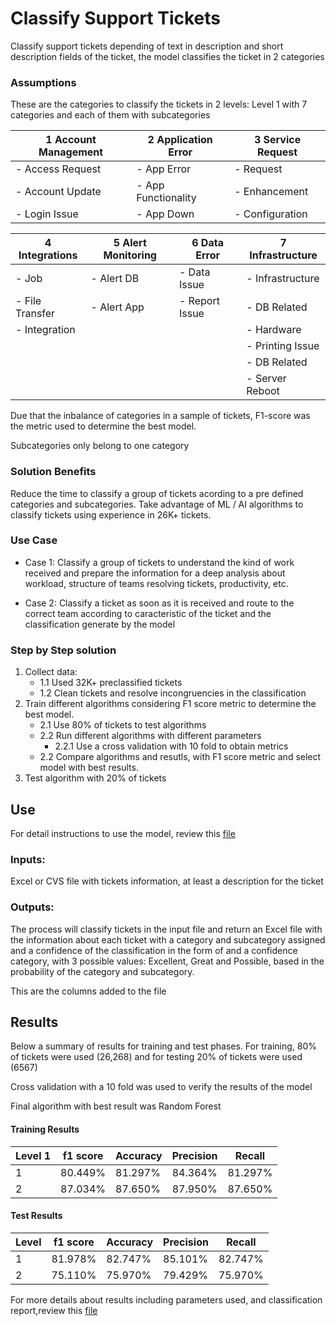 # Classify Support Tickets 
Classify support tickets depending of text in description and short description fields of the ticket, the model classifies the ticket in 2 categories

### Assumptions
These are the categories to classify the tickets in 2 levels: Level 1 with 7 categories and each of them with subcategories

|1 Account Management | 2 Application Error  | 3 Service Request |
|---------------------|----------------------|-------------------|
|  - Access Request   |   - App Error        |  - Request        |
|  - Account Update   |   - App Functionality|  - Enhancement    |
|  - Login Issue      |   - App Down         |  - Configuration  |
  

|4 Integrations    | 5 Alert Monitoring  | 6 Data Error      |7 Infrastructure   |
|------------------|---------------------|-------------------|-------------------|
|  - Job           |   - Alert DB        |  - Data Issue     |  - Infrastructure |
|  - File Transfer |   - Alert App       |  - Report Issue   |  - DB Related     |
|  - Integration   |                     |                   |  - Hardware       |
|                  |                     |                   |  - Printing Issue |
|                  |                     |                   |  - DB Related     |
|                  |                     |                   |  - Server Reboot  |

Due that the inbalance of categories in a sample of tickets, F1-score was the metric used to determine the best model.

Subcategories only belong to one category

### Solution Benefits
Reduce the time to classify a group of tickets acording to a pre defined categories and subcategories.
Take advantage of ML / AI algorithms to classify tickets using experience in 26K+ tickets.

### Use Case
- Case 1:
  Classify a group of tickets to understand the kind of work received and prepare the information for a deep analysis about workload, structure of teams resolving tickets, productivity, etc.
  
- Case 2:
  Classify a ticket as soon as it is received and route to the correct team according to caracteristic of the ticket and the classification generate by the model
### Step by Step solution
1) Collect data:
   - 1.1 Used 32K+ preclassified tickets
   - 1.2 Clean tickets and resolve incongruencies in the classification
2) Train different algorithms considering F1 score metric to determine the best model.
   - 2.1 Use 80% of tickets to test algorithms
   - 2.2 Run different algorithms with different parameters
     - 2.2.1 Use a cross validation with 10 fold to obtain metrics
   - 2.2 Compare algorithms and resutls, with F1 score metric and select model with best results.
3) Test algorithm with 20% of tickets

## Use
For detail instructions to use the model, review this [file](instructions_to_run.md)
### Inputs:
Excel or CVS file with tickets information, at least a description for the ticket

### Outputs:
The process will classify tickets in the input file and return an Excel file with the information about each ticket with a category and subcategory assigned and a confidence of the classification in the form of and a confidence category, with 3 possible values: Excellent, Great and Possible, based in the probability of the category and subcategory.

This are the columns added to the file

## Results
Below a summary of results for training and test phases. For training, 80% of tickets were used (26,268) and for testing 20% of tickets were used (6567)

Cross validation with a 10 fold was used to verify the results of the model

Final algorithm with best result was Random Forest
#### Training Results

|Level 1|f1 score|Accuracy|Precision|Recall
|---|---|---|---|---|
|1         |80.449% |81.297% |  84.364%| 81.297%
|2         |87.034% |87.650% |  87.950%| 87.650%
 
 #### Test Results

|Level|f1 score|Accuracy|Precision|Recall
|---|---|---|---|---|
|1         |81.978% |82.747% |  85.101%| 82.747%
|2         |75.110%|75.970%|  79.429%| 75.970%

For more details about results including parameters used, and classification report,review this [file](results.md)
